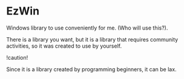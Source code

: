 # EzWin
Windows library to use conveniently for me. (Who will use this?).


There is a library you want,
but it is a library that requires community activities,
so it was created to use by yourself.


!caution!

Since it is a library created by programming beginners, it can be lax.
